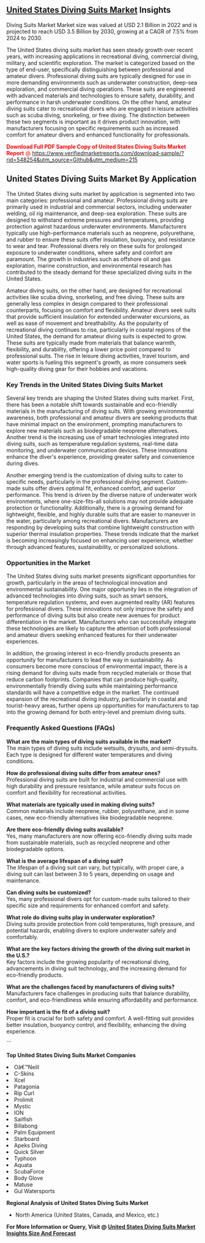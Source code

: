 <h2><a href="https://www.verifiedmarketreports.com/download-sample/?rid=548254&amp;utm_source=Github&amp;utm_medium=215" target="_blank">United States Diving Suits Market</a> Insights</h2><p>Diving Suits Market Market size was valued at USD 2.1 Billion in 2022 and is projected to reach USD 3.5 Billion by 2030, growing at a CAGR of 7.5% from 2024 to 2030.</p><p><p>The United States diving suits market has seen steady growth over recent years, with increasing applications in recreational diving, commercial diving, military, and scientific exploration. The market is categorized based on the type of end-user, specifically distinguishing between professional and amateur divers. Professional diving suits are typically designed for use in more demanding environments such as underwater construction, deep-sea exploration, and commercial diving operations. These suits are engineered with advanced materials and technologies to ensure safety, durability, and performance in harsh underwater conditions. On the other hand, amateur diving suits cater to recreational divers who are engaged in leisure activities such as scuba diving, snorkeling, or free diving. The distinction between these two segments is important as it drives product innovation, with manufacturers focusing on specific requirements such as increased comfort for amateur divers and enhanced functionality for professionals.<p><span class=""><span style="color: #ff0000;"><strong>Download Full PDF Sample Copy of United States Diving Suits Market Report</strong> @ </span><a href="https://www.verifiedmarketreports.com/download-sample/?rid=548254&amp;utm_source=Github&amp;utm_medium=215" target="_blank">https://www.verifiedmarketreports.com/download-sample/?rid=548254&amp;utm_source=Github&amp;utm_medium=215</a></span></p></p><h2>United States Diving Suits Market By Application</h2><p>The United States diving suits market by application is segmented into two main categories: professional and amateur. Professional diving suits are primarily used in industrial and commercial sectors, including underwater welding, oil rig maintenance, and deep-sea exploration. These suits are designed to withstand extreme pressures and temperatures, providing protection against hazardous underwater environments. Manufacturers typically use high-performance materials such as neoprene, polyurethane, and rubber to ensure these suits offer insulation, buoyancy, and resistance to wear and tear. Professional divers rely on these suits for prolonged exposure to underwater conditions, where safety and comfort are paramount. The growth in industries such as offshore oil and gas exploration, marine construction, and environmental research has contributed to the steady demand for these specialized diving suits in the United States.<p>Amateur diving suits, on the other hand, are designed for recreational activities like scuba diving, snorkeling, and free diving. These suits are generally less complex in design compared to their professional counterparts, focusing on comfort and flexibility. Amateur divers seek suits that provide sufficient insulation for extended underwater excursions, as well as ease of movement and breathability. As the popularity of recreational diving continues to rise, particularly in coastal regions of the United States, the demand for amateur diving suits is expected to grow. These suits are typically made from materials that balance warmth, flexibility, and durability, offering a lower price point compared to professional suits. The rise in leisure diving activities, travel tourism, and water sports is fueling this segment's growth, as more consumers seek high-quality diving gear for their hobbies and vacations.<h3>Key Trends in the United States Diving Suits Market</h3><p>Several key trends are shaping the United States diving suits market. First, there has been a notable shift towards sustainable and eco-friendly materials in the manufacturing of diving suits. With growing environmental awareness, both professional and amateur divers are seeking products that have minimal impact on the environment, prompting manufacturers to explore new materials such as biodegradable neoprene alternatives. Another trend is the increasing use of smart technologies integrated into diving suits, such as temperature regulation systems, real-time data monitoring, and underwater communication devices. These innovations enhance the diver's experience, providing greater safety and convenience during dives.<p>Another emerging trend is the customization of diving suits to cater to specific needs, particularly in the professional diving segment. Custom-made suits offer divers optimal fit, enhanced comfort, and superior performance. This trend is driven by the diverse nature of underwater work environments, where one-size-fits-all solutions may not provide adequate protection or functionality. Additionally, there is a growing demand for lightweight, flexible, and highly durable suits that are easier to maneuver in the water, particularly among recreational divers. Manufacturers are responding by developing suits that combine lightweight construction with superior thermal insulation properties. These trends indicate that the market is becoming increasingly focused on enhancing user experience, whether through advanced features, sustainability, or personalized solutions.<h3>Opportunities in the Market</h3><p>The United States diving suits market presents significant opportunities for growth, particularly in the areas of technological innovation and environmental sustainability. One major opportunity lies in the integration of advanced technologies into diving suits, such as smart sensors, temperature regulation systems, and even augmented reality (AR) features for professional divers. These innovations not only improve the safety and performance of diving suits but also create new avenues for product differentiation in the market. Manufacturers who can successfully integrate these technologies are likely to capture the attention of both professional and amateur divers seeking enhanced features for their underwater experiences.<p>In addition, the growing interest in eco-friendly products presents an opportunity for manufacturers to lead the way in sustainability. As consumers become more conscious of environmental impact, there is a rising demand for diving suits made from recycled materials or those that reduce carbon footprints. Companies that can produce high-quality, environmentally friendly diving suits while maintaining performance standards will have a competitive edge in the market. The continued expansion of the recreational diving industry, particularly in coastal and tourist-heavy areas, further opens up opportunities for manufacturers to tap into the growing demand for both entry-level and premium diving suits.<h3>Frequently Asked Questions (FAQs)</h3><p><b>What are the main types of diving suits available in the market?</b><br> The main types of diving suits include wetsuits, drysuits, and semi-drysuits. Each type is designed for different water temperatures and diving conditions.</p><p><b>How do professional diving suits differ from amateur ones?</b><br> Professional diving suits are built for industrial and commercial use with high durability and pressure resistance, while amateur suits focus on comfort and flexibility for recreational activities.</p><p><b>What materials are typically used in making diving suits?</b><br> Common materials include neoprene, rubber, polyurethane, and in some cases, new eco-friendly alternatives like biodegradable neoprene.</p><p><b>Are there eco-friendly diving suits available?</b><br> Yes, many manufacturers are now offering eco-friendly diving suits made from sustainable materials, such as recycled neoprene and other biodegradable options.</p><p><b>What is the average lifespan of a diving suit?</b><br> The lifespan of a diving suit can vary, but typically, with proper care, a diving suit can last between 3 to 5 years, depending on usage and maintenance.</p><p><b>Can diving suits be customized?</b><br> Yes, many professional divers opt for custom-made suits tailored to their specific size and requirements for enhanced comfort and safety.</p><p><b>What role do diving suits play in underwater exploration?</b><br> Diving suits provide protection from cold temperatures, high pressure, and potential hazards, enabling divers to explore underwater safely and comfortably.</p><p><b>What are the key factors driving the growth of the diving suit market in the U.S.?</b><br> Key factors include the growing popularity of recreational diving, advancements in diving suit technology, and the increasing demand for eco-friendly products.</p><p><b>What are the challenges faced by manufacturers of diving suits?</b><br> Manufacturers face challenges in producing suits that balance durability, comfort, and eco-friendliness while ensuring affordability and performance.</p><p><b>How important is the fit of a diving suit?</b><br> Proper fit is crucial for both safety and comfort. A well-fitting suit provides better insulation, buoyancy control, and flexibility, enhancing the diving experience.</p>```</p><p><strong>Top United States Diving Suits Market Companies</strong></p><div data-test-id=""><p><li>Oâ€™Neill</li><li> C-Skins</li><li> Xcel</li><li> Patagonia</li><li> Rip Curl</li><li> Prolimit</li><li> Mystic</li><li> ION</li><li> Sailfish</li><li> Billabong</li><li> Palm Equipment</li><li> Starboard</li><li> Apeks Diving</li><li> Quick Silver</li><li> Typhoon</li><li> Aquata</li><li> ScubaForce</li><li> Body Glove</li><li> Matuse</li><li> Gul Watersports</li></p><div><strong>Regional Analysis of&nbsp;United States Diving Suits Market</strong></div><ul><li dir="ltr"><p dir="ltr">North America&nbsp;(United States, Canada, and Mexico, etc.)</p></li></ul><p><strong>For More Information or Query, Visit @&nbsp;</strong><strong><a href="https://www.verifiedmarketreports.com/product/diving-suits-market-size-and-forecast/?utm_source=Github&amp;utm_medium=215" target="_blank">United States Diving Suits Market Insights Size And Forecast</a></strong></p></div>
